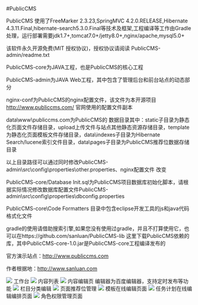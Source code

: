#PublicCMS

PublicCMS 使用了FreeMarker 2.3.23,SpringMVC 4.2.0.RELEASE,Hibernate 4.3.11.Final,hibernate-search5.3.0.Final等技术及框架,工程编译等工作由Gradle处理，运行部署需要jdk1.7+,tomcat7.0+/jetty8.0+,nginx/apache,mysql5.0+

该软件永久开源免费(MIT 授权协议)，授权协议请阅读 PublicCMS-admin/readme.txt

PublicCMS-core为JAVA工程，也是PublicCMS的核心工程

PublicCMS-admin为JAVA Web工程，其中包含了管理后台和前台站点的动态部分

nginx-conf为PublicCMS的nginx配置文件，该文件为本开源项目 http://www.publiccms.com/ 官网使用的配置文件副本

data\www\publiccms.com为PublicCMS的 数据目录其中：static子目录为静态化页面文件存储目录，upload上传文件与站点其他静态资源存储目录，template为静态化页面模板文件存储目录，data\indexes子目录为Hibernate Search/lucene索引文件目录，data\pages子目录为PublicCMS推荐位数据存储目录

以上目录路径可以通过同时修改PublicCMS-admin\src\config\properties\other.properties、nginx配置文件 改变

PublicCMS-core/Database Init.sql为PublicCMS项目数据库初始化脚本，请根据实际情况修改数据库配置文件PublicCMS-admin\src\config\properties\dbconfig.properties

PublicCMS-core\Code Formatters 目录中包含eclipse开发工具的js和java代码格式化文件

gradle的使用请借助搜索引擎,如果您没有使用过gradle，并且不打算使用它，也可以在https://github.com/sanluan/PublicCMS-lib 这里下载PublicCMS依赖的库，其中PublicCMS-core-1.0.jar是PublicCMS-core工程编译发布的

官方演示站点：http://www.publiccms.com

作者根据地：http://www.sanluan.com

![](https://github.com/sanluan/PublicCMS/raw/master/preview/1.jpg)
工作台
![](https://github.com/sanluan/PublicCMS/raw/master/preview/2.jpg)
内容列表
![](https://github.com/sanluan/PublicCMS/raw/master/preview/3.jpg)
内容编辑页
编辑器为百度编辑器，支持定时发布等功能
![](https://github.com/sanluan/PublicCMS/raw/master/preview/4.jpg)
栏目分类编辑
![](https://github.com/sanluan/PublicCMS/raw/master/preview/5.jpg)
页面推荐位管理
![](https://github.com/sanluan/PublicCMS/raw/master/preview/6.jpg)
模板在线编辑页面
![](https://github.com/sanluan/PublicCMS/raw/master/preview/7.jpg)
任务计划在线编辑编排页面
![](https://github.com/sanluan/PublicCMS/raw/master/preview/8.jpg)
角色权限管理页面